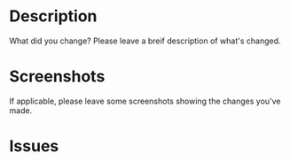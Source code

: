 <!--
	Please keep this pull request template and fill in all the appropriate
	sections.

	If you are a first time contributor, please make sure you have followed our contributors guide:
	> https://github.com/damcclean/hacktoberfest-finder/blob/master/CONTRIBUTING.md

	This helps the reviewer to access your pull request.
-->

# Description
What did you change? Please leave a breif description of what's changed.

# Screenshots
If applicable, please leave some screenshots showing the changes you've made.

# Issues
<!--
	If this pull request closed an issue with this pull request, do this:
	> Closes #111

	This helps to make sure that the issue is closed at the same time the pull request is merged.
-->
